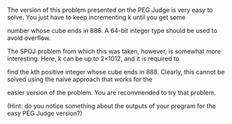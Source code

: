 The version of this problem presented on the PEG Judge is very easy to solve. You just have to keep incrementing k until you get some 

number whose cube ends in 888. A 64-bit integer type should be used to avoid overflow.

The SPOJ problem from which this was taken, however, is somewhat more interesting. Here, k can be up to 2×1012, and it is required to 

find the kth positive integer whose cube ends in 888. Clearly, this cannot be solved using the naive approach that works for the 

easier version of the problem. You are recommended to try that problem. 

(Hint: do you notice something about the outputs of your program for the easy PEG Judge version?)
